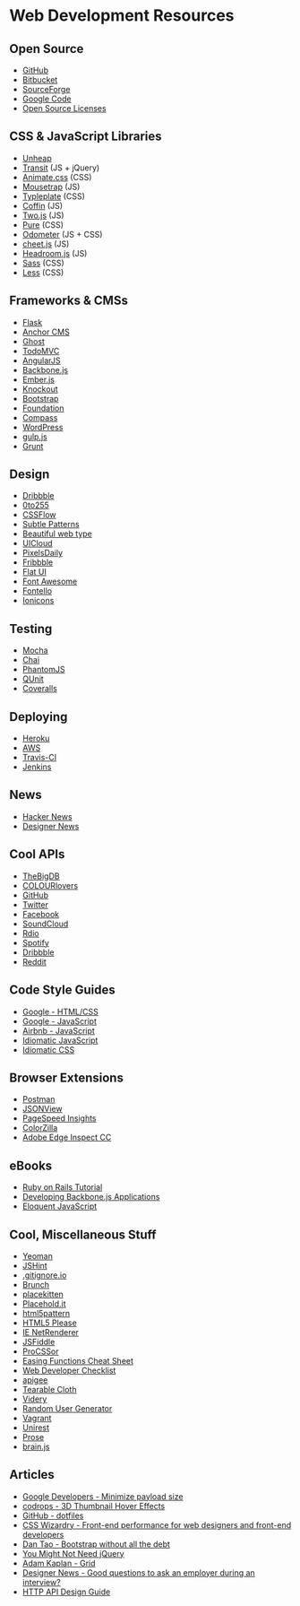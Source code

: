 # Web Development Resources

## Open Source
- [GitHub](https://github.com/)
- [Bitbucket](https://bitbucket.org/)
- [SourceForge](http://sourceforge.net/)
- [Google Code](https://code.google.com/)
- [Open Source Licenses](http://opensource.org/licenses)

## CSS & JavaScript Libraries
- [Unheap](http://www.unheap.com/)
- [Transit](http://ricostacruz.com/jquery.transit/) (JS + jQuery)
- [Animate.css](https://github.com/daneden/animate.css) (CSS)
- [Mousetrap](http://craig.is/killing/mice) (JS)
- [Typleplate](http://typeplate.com/) (CSS)
- [Coffin](http://fat.github.io/coffin/) (JS)
- [Two.js](http://jonobr1.github.io/two.js/) (JS)
- [Pure](http://purecss.io/) (CSS)
- [Odometer](http://github.hubspot.com/odometer/docs/welcome/) (JS + CSS)
- [cheet.js](http://namuol.github.io/cheet.js/) (JS)
- [Headroom.js](http://wicky.nillia.ms/headroom.js/) (JS)
- [Sass](http://sass-lang.com/) (CSS)
- [Less](http://lesscss.org/) (CSS)

## Frameworks & CMSs
- [Flask](http://flask.pocoo.org/)
- [Anchor CMS](http://anchorcms.com/)
- [Ghost](https://ghost.org/)
- [TodoMVC](http://todomvc.com/)
- [AngularJS](https://angularjs.org/)
- [Backbone.js](http://backbonejs.org/)
- [Ember.js](http://emberjs.com/)
- [Knockout](http://knockoutjs.com/)
- [Bootstrap](http://getbootstrap.com/)
- [Foundation](http://foundation.zurb.com/)
- [Compass](http://compass-style.org/)
- [WordPress](http://wordpress.org/)
- [gulp.js](http://gulpjs.com/)
- [Grunt](http://gruntjs.com/)

## Design
- [Dribbble](https://dribbble.com/)
- [0to255](http://0to255.com/)
- [CSSFlow](http://www.cssflow.com/)
- [Subtle Patterns](http://subtlepatterns.com/)
- [Beautiful web type](http://hellohappy.org/beautiful-web-type/)
- [UICloud](http://ui-cloud.com/)
- [PixelsDaily](http://pixelsdaily.com/)
- [Fribbble](http://fribbble.com/)
- [Flat UI](http://designmodo.github.io/Flat-UI/)
- [Font Awesome](http://fortawesome.github.io/Font-Awesome/#)
- [Fontello](http://fontello.com/)
- [Ionicons](http://ionicons.com/)

## Testing
- [Mocha](http://visionmedia.github.io/mocha/)
- [Chai](http://chaijs.com/)
- [PhantomJS](http://phantomjs.org/)
- [QUnit](http://qunitjs.com/)
- [Coveralls](https://coveralls.io/)

## Deploying
- [Heroku](https://www.heroku.com/)
- [AWS](http://aws.amazon.com/)
- [Travis-CI](https://travis-ci.org/)
- [Jenkins](http://jenkins-ci.org/)

## News
- [Hacker News](https://news.ycombinator.com/)
- [Designer News](https://news.layervault.com/)

## Cool APIs
- [TheBigDB](http://thebigdb.com/api)
- [COLOURlovers](http://www.colourlovers.com/api)
- [GitHub](https://developer.github.com/v3/)
- [Twitter](https://dev.twitter.com/)
- [Facebook](https://developers.facebook.com/)
- [SoundCloud](http://developers.soundcloud.com/)
- [Rdio](http://www.rdio.com/developers/docs/)
- [Spotify](https://developer.spotify.com/technologies/web-api/)
- [Dribbble](https://dribbble.com/api)
- [Reddit](http://www.reddit.com/dev/api)

## Code Style Guides
- [Google - HTML/CSS](http://google-styleguide.googlecode.com/svn/trunk/htmlcssguide.xml)
- [Google - JavaScript](https://google-styleguide.googlecode.com/svn/trunk/javascriptguide.xml)
- [Airbnb - JavaScript](https://github.com/airbnb/javascript)
- [Idiomatic JavaScript](https://github.com/rwaldron/idiomatic.js/)
- [Idiomatic CSS](https://github.com/necolas/idiomatic-css)

## Browser Extensions
- [Postman](http://www.getpostman.com/)
- [JSONView](https://chrome.google.com/webstore/detail/jsonview/chklaanhfefbnpoihckbnefhakgolnmc?hl=en-US)
- [PageSpeed Insights](https://chrome.google.com/webstore/detail/pagespeed-insights-by-goo/gplegfbjlmmehdoakndmohflojccocli?hl=en-US)
- [ColorZilla](https://chrome.google.com/webstore/detail/colorzilla/bhlhnicpbhignbdhedgjhgdocnmhomnp?hl=en-US)
- [Adobe Edge Inspect CC](https://chrome.google.com/webstore/detail/adobe-edge-inspect-cc/ijoeapleklopieoejahbpdnhkjjgddem?hl=en)

## eBooks
- [Ruby on Rails Tutorial](http://www.railstutorial.org/book)
- [Developing Backbone.js Applications](http://addyosmani.github.io/backbone-fundamentals/)
- [Eloquent JavaScript](http://eloquentjavascript.net/)

## Cool, Miscellaneous Stuff
- [Yeoman](http://yeoman.io/)
- [JSHint](http://jshint.com/)
- [.gitignore.io](http://www.gitignore.io/)
- [Brunch](http://brunch.io/)
- [placekitten](http://placekitten.com/)
- [Placehold.it](http://placehold.it/)
- [html5pattern](http://html5pattern.com/)
- [HTML5 Please](http://html5please.com/)
- [IE NetRenderer](http://netrenderer.com/)
- [JSFiddle](http://jsfiddle.net/)
- [ProCSSor](http://tools.maxcdn.com/procssor/)
- [Easing Functions Cheat Sheet](http://easings.net/#)
- [Web Developer Checklist](http://webdevchecklist.com/)
- [apigee](https://apigee.com/console/)
- [Tearable Cloth](http://codepen.io/suffick/pen/KrAwx)
- [Videry](http://www.videry.me/)
- [Random User Generator](http://randomuser.me/)
- [Vagrant](http://www.vagrantup.com/)
- [Unirest](Miscellaneous)
- [Prose](http://prose.io/)
- [brain.js](https://harthur.github.io/brain/)

## Articles
- [Google Developers - Minimize payload size](https://developers.google.com/speed/docs/best-practices/payload)
- [codrops - 3D Thumbnail Hover Effects](http://tympanus.net/codrops/2012/06/18/3d-thumbnail-hover-effects/)
- [GitHub - dotfiles](http://dotfiles.github.io/)
- [CSS Wizardry - Front-end performance for web designers and front-end developers](http://csswizardry.com/2013/01/front-end-performance-for-web-designers-and-front-end-developers/)
- [Dan Tao - Bootstrap without all the debt](https://coderwall.com/p/wixovg)
- [You Might Not Need jQuery](http://youmightnotneedjquery.com/)
- [Adam Kaplan - Grid](http://www.adamkaplan.me/grid/)
- [Designer News - Good questions to ask an employer during an interview?](https://news.layervault.com/stories/23191-good-questions-to-ask-an-employer-during-an-interview)
- [HTTP API Design Guide](https://github.com/interagent/http-api-design)
